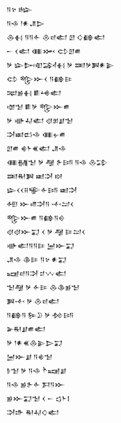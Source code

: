 <div class='block'>
<div class='line'>𒀀𒆳 𒈗</div>
<div class='line'>𒀀𒈾 𒁹𒀭𒂗𒆕</div>
<div class='line'>𒁲𒈬 𒀀𒀀𒅆 𒊮𒁀𒅗 𒇻 𒄭𒂵𒅗</div>
<div class='line'>𒀸 𒌋𒅗 𒈪𒈲 𒌌𒇻𒌑</div>
<div class='line'>𒃻 𒇽𒄖𒊏𒋆𒈬 𒃻 𒌅𒃻𒀉𒀭𒉌</div>
<div class='line'>𒌌 𒈜𒁍𒌋 𒀀𒂵𒄿</div>
<div class='line'>𒉈𒂊𒈬 𒀾𒆲𒅗</div>
<div class='line'>𒌝𒈠 𒀾𒃻 𒈜𒁍𒌑</div>
<div class='line'>𒃻 𒀝𒄷𒅗 𒋼𒁳𒋗𒈠</div>
<div class='line'>𒋫𒀜𒆗𒈾 𒈪𒉡𒌑</div>
<div class='line'>𒇻𒌑 𒄯𒈨𒌍𒅗 𒂗𒈾</div>
<div class='line'>𒈪𒉆𒈠 𒃻 𒆷 𒉿𒅀 𒀀𒈾 𒊮𒁉</div>
<div class='line'>𒌅𒊑𒀉 𒀜𒋫 𒊭</div>
<div class='line'>𒇽𒌋𒌋𒍝𒊍𒅆𒅀 𒀜𒋫</div>
<div class='line'>𒅇 𒁍𒈛𒋫𒀀 𒋾𒁺𒌋</div>
<div class='line'>𒈜𒁍𒌑 𒀀𒂵𒀀𒀪</div>
<div class='line'>𒋼𒋼𒁍𒍑 𒌋 𒃻 𒆷 𒄿𒁺𒌋</div>
<div class='line'>𒀝𒅗𒀀𒀀𒄿 𒅁𒁍𒍑</div>
<div class='line'>𒂗𒈾 𒆠𒄿 𒀀𒆳 𒀭𒍑</div>
<div class='line'>𒍢𒁀𒀀𒋫 𒄑𒉼𒅗</div>
<div class='line'>𒈠𒆷 𒃻 𒅆𒄿 𒁲𒆠𒂊𒈠</div>
<div class='line'>𒀉𒋾 𒃻 𒊮𒁀𒅗</div>
<div class='line'>𒀀𒂵𒀀 𒌉𒊒 𒃻 𒁵𒅀</div>
<div class='line'>𒅕𒊑𒋗𒌑𒅗</div>
<div class='line'>𒃻 𒁹𒀭𒌍𒁲𒉌𒆕𒍑</div>
<div class='line'>𒅁𒁍𒋗 𒀀𒄯𒈠</div>
<div class='line'>𒊩𒈠 𒃻 𒀀𒈾 𒋻𒍢𒋗</div>
<div class='line'>𒀀𒈾 𒂊𒉿𒅆 𒁕𒀀𒁍</div>
<div class='line'>𒂊𒁍𒍑𒈠 𒌋 𒀸 𒌓𒈨𒋙</div>
<div class='line'>𒋫𒈥 𒊑𒄷𒄭𒅗</div>
</div>